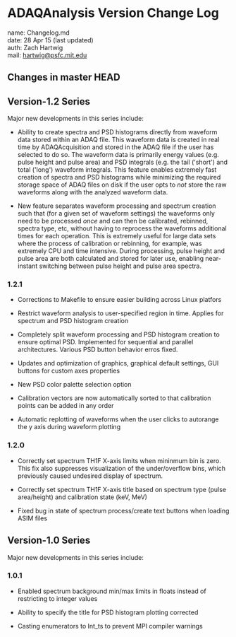 # ADAQAnalysis Version Change Log

name: Changelog.md  
date: 28 Apr 15 (last updated)  
auth: Zach Hartwig  
mail: hartwig@psfc.mit.edu  


## Changes in master HEAD

## Version-1.2 Series

Major new developments in this series include:

 - Ability to create spectra and PSD histograms directly from waveform
   data stored within an ADAQ file. This waveform data is created in
   real time by ADAQAcquisition and stored in the ADAQ file if the
   user has selected to do so. The waveform data is primarily energy
   values (e.g. pulse height and pulse area) and PSD integrals
   (e.g. the tail ('short') and total ('long') waveform integrals.
   This feature enables extremely fast creation of spectra and PSD
   histograms while minimizing the required storage space of ADAQ
   files on disk if the user opts to *not* store the raw waveforms
   along with the analyzed waveform data.

 - New feature separates waveform processing and spectrum creation
   such that (for a given set of waveform settings) the waveforms only
   need to be processed *once* and can then be calibrated, rebinned,
   spectra type, etc, without having to reprocess the waveforms
   additional times for each operation. This is extremely useful for
   large data sets where the process of calibration or rebinning, for
   example, was extremely CPU and time intensive. During processing,
   pulse height and pulse area are both calculated and stored for
   later use, enabling near-instant switching between pulse height and
   pulse area spectra.

### 1.2.1

 - Corrections to Makefile to ensure easier building across Linux platfors

 - Restrict waveform analysis to user-specified region in
   time. Applies for spectrum and PSD histogram creation

 - Completely split waveform processing and PSD histogram creation to
   ensure optimal PSD. Implemented for sequential and parallel
   architectures. Various PSD button behavior erros fixed.

 - Updates and optimization of graphics, graphical default settings,
   GUI buttons for custom axes properties

 - New PSD color palette selection option

 - Calibration vectors are now automatically sorted to that
   calibration points can be added in any order

 - Automatic replotting of waveforms when the user clicks to autorange
   the y axis during waveform plotting
   	 
### 1.2.0

 - Correctly set spectrum TH1F X-axis limits when mininmum bin is
   zero. This fix also suppresses visualization of the under/overflow
   bins, which previously caused undesired display of spectrum.

 - Correctly set spectrum TH1F X-axis title based on spectrum type
   (pulse area/height) and calibration state (keV, MeV)

 - Fixed bug in state of spectrum process/create text buttons when
   loading ASIM files


## Version-1.0 Series

Major new developments in this series include:

### 1.0.1

 - Enabled spectrum background min/max limits in floats instead of
   restricting to integer values

 - Ability to specify the title for PSD histogram plotting corrected

 - Casting enumerators to Int_ts to prevent MPI compiler warnings

